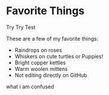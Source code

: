 # Favorite Things
Try Try Test

These are a few of my favorite things:

- Raindrops on roses
- Whiskers on cute turtles or Puppies!
- Bright copper kettles
- Warm woolen mittens
- Not editing directly on GitHub

what i am confused
